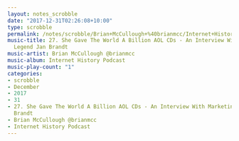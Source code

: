 ```yaml
---
layout: notes_scrobble
date: "2017-12-31T02:26:08+10:00"
type: scrobble
permalink: /notes/scrobble/Brian+McCullough+%40brianmcc/Internet+History+Podcast/39175e5343ae0762e99f7fdddf23d93f8cbd8f07.html
music-title: 27. She Gave The World A Billion AOL CDs - An Interview With Marketing
  Legend Jan Brandt
music-artist: Brian McCullough @brianmcc
music-album: Internet History Podcast
music-play-count: "1"
categories:
- scrobble
- December
- 2017
- 31
- 27. She Gave The World A Billion AOL CDs - An Interview With Marketing Legend Jan
  Brandt
- Brian McCullough @brianmcc
- Internet History Podcast
---
```

